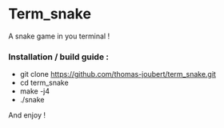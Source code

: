 # Term_snake

A snake game in you terminal !

### Installation / build guide :
- git clone https://github.com/thomas-joubert/term_snake.git
- cd term_snake
- make -j4
- ./snake

And enjoy !
